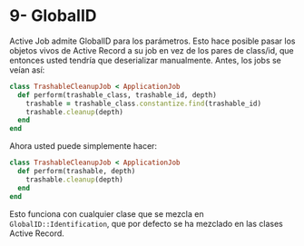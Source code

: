 # 9- GlobalID

Active Job admite GlobalID para los parámetros. Esto hace posible pasar los objetos vivos de Active Record a su job en vez de los pares de class/id, que entonces usted tendría que deserializar manualmente. Antes, los jobs se veían así:

```ruby
class TrashableCleanupJob < ApplicationJob
  def perform(trashable_class, trashable_id, depth)
    trashable = trashable_class.constantize.find(trashable_id)
    trashable.cleanup(depth)
  end
end
```

Ahora usted puede simplemente hacer:

```ruby
class TrashableCleanupJob < ApplicationJob
  def perform(trashable, depth)
    trashable.cleanup(depth)
  end
end
```

Esto funciona con cualquier clase que se mezcla en `GlobalID::Identification`, que por defecto se ha mezclado en las clases Active Record.

